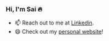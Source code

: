 ### Hi, I'm Sai :fire:

- 📫 Reach out to me at [Linkedin](https://www.linkedin.com/in/sai-bulusu-15472bb5/).
- 😄 Check out my [personal website](https://saibulusu.github.io/)!

<!--
**saibulusu/saibulusu** is a ✨ _special_ ✨ repository because its `README.md` (this file) appears on your GitHub profile.

Here are some ideas to get you started:

- 🔭 I’m currently working on ...
- 🌱 I’m currently learning ...
- 👯 I’m looking to collaborate on ...
- 🤔 I’m looking for help with ...
- 💬 Ask me about ...
- 📫 How to reach me: ...
- 😄 Pronouns: ...
- ⚡ Fun fact: ...
-->
